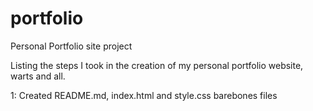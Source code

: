 # portfolio
Personal Portfolio site project

Listing the steps I took in the creation of my personal portfolio website, warts and all.

1: Created README.md, index.html and style.css barebones files
